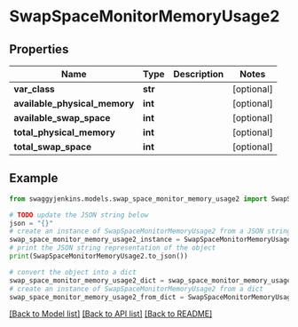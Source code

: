 # SwapSpaceMonitorMemoryUsage2


## Properties

Name | Type | Description | Notes
------------ | ------------- | ------------- | -------------
**var_class** | **str** |  | [optional] 
**available_physical_memory** | **int** |  | [optional] 
**available_swap_space** | **int** |  | [optional] 
**total_physical_memory** | **int** |  | [optional] 
**total_swap_space** | **int** |  | [optional] 

## Example

```python
from swaggyjenkins.models.swap_space_monitor_memory_usage2 import SwapSpaceMonitorMemoryUsage2

# TODO update the JSON string below
json = "{}"
# create an instance of SwapSpaceMonitorMemoryUsage2 from a JSON string
swap_space_monitor_memory_usage2_instance = SwapSpaceMonitorMemoryUsage2.from_json(json)
# print the JSON string representation of the object
print(SwapSpaceMonitorMemoryUsage2.to_json())

# convert the object into a dict
swap_space_monitor_memory_usage2_dict = swap_space_monitor_memory_usage2_instance.to_dict()
# create an instance of SwapSpaceMonitorMemoryUsage2 from a dict
swap_space_monitor_memory_usage2_from_dict = SwapSpaceMonitorMemoryUsage2.from_dict(swap_space_monitor_memory_usage2_dict)
```
[[Back to Model list]](../README.md#documentation-for-models) [[Back to API list]](../README.md#documentation-for-api-endpoints) [[Back to README]](../README.md)


